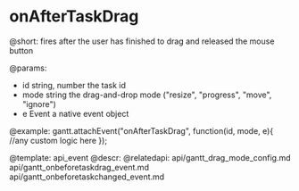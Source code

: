 onAfterTaskDrag
=============

@short: fires after the user has finished to drag and released the mouse button


@params:

- id	string, number	the task id
- mode	string 	the drag-and-drop mode ("resize", "progress", "move", "ignore")
- e		Event	a native event object

@example:
gantt.attachEvent("onAfterTaskDrag", function(id, mode, e){
	//any custom logic here
});

@template:	api_event
@descr:
@relatedapi:
	api/gantt_drag_mode_config.md
	api/gantt_onbeforetaskdrag_event.md
    api/gantt_onbeforetaskchanged_event.md
